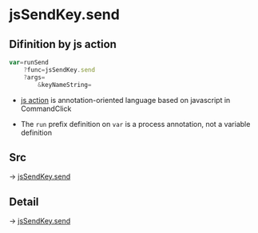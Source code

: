# jsSendKey.send

## Difinition by js action

```js.js
var=runSend
	?func=jsSendKey.send
	?args=
		&keyNameString=
```

- [js action](#) is annotation-oriented language based on javascript in CommandClick

- The `run` prefix definition on `var` is a process annotation, not a variable definition

## Src

-> [jsSendKey.send](https://github.com/puutaro/CommandClick/blob/master/app/src/main/java/com/puutaro/commandclick/fragment_lib/terminal_fragment/js_interface/JsSendKey.kt#L41)

## Detail

-> [jsSendKey.send](https://github.com/puutaro/CommandClick/blob/master/md/developer/js_interface/details/JsSendKey/send.md)
